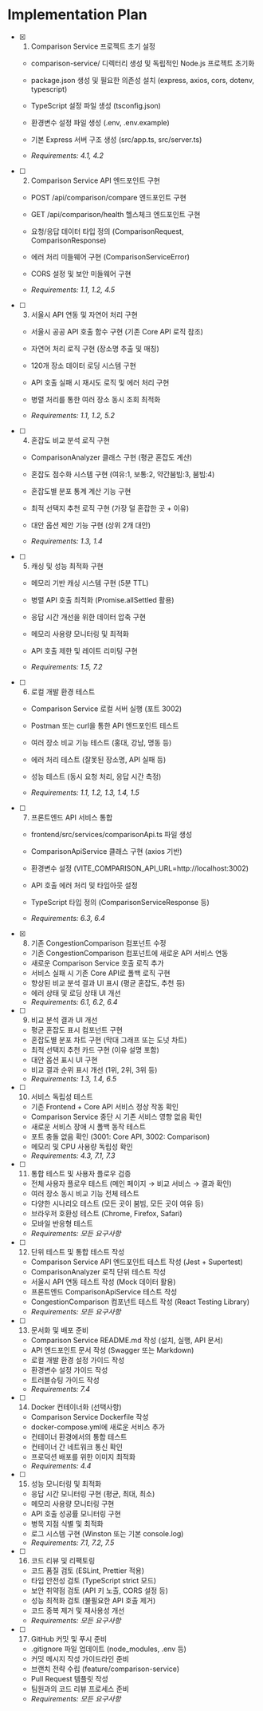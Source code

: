 # Implementation Plan

- [x] 1. Comparison Service 프로젝트 초기 설정



  - comparison-service/ 디렉터리 생성 및 독립적인 Node.js 프로젝트 초기화
  - package.json 생성 및 필요한 의존성 설치 (express, axios, cors, dotenv, typescript)
  - TypeScript 설정 파일 생성 (tsconfig.json)
  - 환경변수 설정 파일 생성 (.env, .env.example)
  - 기본 Express 서버 구조 생성 (src/app.ts, src/server.ts)




  - _Requirements: 4.1, 4.2_

- [ ] 2. Comparison Service API 엔드포인트 구현
  - POST /api/comparison/compare 엔드포인트 구현



  - GET /api/comparison/health 헬스체크 엔드포인트 구현
  - 요청/응답 데이터 타입 정의 (ComparisonRequest, ComparisonResponse)
  - 에러 처리 미들웨어 구현 (ComparisonServiceError)
  - CORS 설정 및 보안 미들웨어 구현
  - _Requirements: 1.1, 1.2, 4.5_




- [ ] 3. 서울시 API 연동 및 자연어 처리 구현
  - 서울시 공공 API 호출 함수 구현 (기존 Core API 로직 참조)
  - 자연어 처리 로직 구현 (장소명 추출 및 매칭)
  - 120개 장소 데이터 로딩 시스템 구현




  - API 호출 실패 시 재시도 로직 및 에러 처리 구현
  - 병렬 처리를 통한 여러 장소 동시 조회 최적화
  - _Requirements: 1.1, 1.2, 5.2_




- [ ] 4. 혼잡도 비교 분석 로직 구현
  - ComparisonAnalyzer 클래스 구현 (평균 혼잡도 계산)
  - 혼잡도 점수화 시스템 구현 (여유:1, 보통:2, 약간붐빔:3, 붐빔:4)
  - 혼잡도별 분포 통계 계산 기능 구현
  - 최적 선택지 추천 로직 구현 (가장 덜 혼잡한 곳 + 이유)



  - 대안 옵션 제안 기능 구현 (상위 2개 대안)
  - _Requirements: 1.3, 1.4_

- [ ] 5. 캐싱 및 성능 최적화 구현
  - 메모리 기반 캐싱 시스템 구현 (5분 TTL)











  - 병렬 API 호출 최적화 (Promise.allSettled 활용)
  - 응답 시간 개선을 위한 데이터 압축 구현
  - 메모리 사용량 모니터링 및 최적화
  - API 호출 제한 및 레이트 리미팅 구현
  - _Requirements: 1.5, 7.2_




- [ ] 6. 로컬 개발 환경 테스트
  - Comparison Service 로컬 서버 실행 (포트 3002)
  - Postman 또는 curl을 통한 API 엔드포인트 테스트
  - 여러 장소 비교 기능 테스트 (홍대, 강남, 명동 등)




  - 에러 처리 테스트 (잘못된 장소명, API 실패 등)
  - 성능 테스트 (동시 요청 처리, 응답 시간 측정)
  - _Requirements: 1.1, 1.2, 1.3, 1.4, 1.5_




- [ ] 7. 프론트엔드 API 서비스 통합
  - frontend/src/services/comparisonApi.ts 파일 생성
  - ComparisonApiService 클래스 구현 (axios 기반)
  - 환경변수 설정 (VITE_COMPARISON_API_URL=http://localhost:3002)
  - API 호출 에러 처리 및 타임아웃 설정



  - TypeScript 타입 정의 (ComparisonServiceResponse 등)
  - _Requirements: 6.3, 6.4_

- [x] 8. 기존 CongestionComparison 컴포넌트 수정
  - 기존 CongestionComparison 컴포넌트에 새로운 API 서비스 연동
  - 새로운 Comparison Service 호출 로직 추가
  - 서비스 실패 시 기존 Core API로 폴백 로직 구현
  - 향상된 비교 분석 결과 UI 표시 (평균 혼잡도, 추천 등)
  - 에러 상태 및 로딩 상태 UI 개선
  - _Requirements: 6.1, 6.2, 6.4_

- [ ] 9. 비교 분석 결과 UI 개선
  - 평균 혼잡도 표시 컴포넌트 구현
  - 혼잡도별 분포 차트 구현 (막대 그래프 또는 도넛 차트)
  - 최적 선택지 추천 카드 구현 (이유 설명 포함)
  - 대안 옵션 표시 UI 구현
  - 비교 결과 순위 표시 개선 (1위, 2위, 3위 등)
  - _Requirements: 1.3, 1.4, 6.5_

- [ ] 10. 서비스 독립성 테스트
  - 기존 Frontend + Core API 서비스 정상 작동 확인
  - Comparison Service 중단 시 기존 서비스 영향 없음 확인
  - 새로운 서비스 장애 시 폴백 동작 테스트
  - 포트 충돌 없음 확인 (3001: Core API, 3002: Comparison)
  - 메모리 및 CPU 사용량 독립성 확인
  - _Requirements: 4.3, 7.1, 7.3_

- [ ] 11. 통합 테스트 및 사용자 플로우 검증
  - 전체 사용자 플로우 테스트 (메인 페이지 → 비교 서비스 → 결과 확인)
  - 여러 장소 동시 비교 기능 전체 테스트
  - 다양한 시나리오 테스트 (모든 곳이 붐빔, 모든 곳이 여유 등)
  - 브라우저 호환성 테스트 (Chrome, Firefox, Safari)
  - 모바일 반응형 테스트
  - _Requirements: 모든 요구사항_

- [ ] 12. 단위 테스트 및 통합 테스트 작성
  - Comparison Service API 엔드포인트 테스트 작성 (Jest + Supertest)
  - ComparisonAnalyzer 로직 단위 테스트 작성
  - 서울시 API 연동 테스트 작성 (Mock 데이터 활용)
  - 프론트엔드 ComparisonApiService 테스트 작성
  - CongestionComparison 컴포넌트 테스트 작성 (React Testing Library)
  - _Requirements: 모든 요구사항_

- [ ] 13. 문서화 및 배포 준비
  - Comparison Service README.md 작성 (설치, 실행, API 문서)
  - API 엔드포인트 문서 작성 (Swagger 또는 Markdown)
  - 로컬 개발 환경 설정 가이드 작성
  - 환경변수 설정 가이드 작성
  - 트러블슈팅 가이드 작성
  - _Requirements: 7.4_

- [ ] 14. Docker 컨테이너화 (선택사항)
  - Comparison Service Dockerfile 작성
  - docker-compose.yml에 새로운 서비스 추가
  - 컨테이너 환경에서의 통합 테스트
  - 컨테이너 간 네트워크 통신 확인
  - 프로덕션 배포를 위한 이미지 최적화
  - _Requirements: 4.4_

- [ ] 15. 성능 모니터링 및 최적화
  - 응답 시간 모니터링 구현 (평균, 최대, 최소)
  - 메모리 사용량 모니터링 구현
  - API 호출 성공률 모니터링 구현
  - 병목 지점 식별 및 최적화
  - 로그 시스템 구현 (Winston 또는 기본 console.log)
  - _Requirements: 7.1, 7.2, 7.5_

- [ ] 16. 코드 리뷰 및 리팩토링
  - 코드 품질 검토 (ESLint, Prettier 적용)
  - 타입 안전성 검토 (TypeScript strict 모드)
  - 보안 취약점 검토 (API 키 노출, CORS 설정 등)
  - 성능 최적화 검토 (불필요한 API 호출 제거)
  - 코드 중복 제거 및 재사용성 개선
  - _Requirements: 모든 요구사항_

- [ ] 17. GitHub 커밋 및 푸시 준비
  - .gitignore 파일 업데이트 (node_modules, .env 등)
  - 커밋 메시지 작성 가이드라인 준비
  - 브랜치 전략 수립 (feature/comparison-service)
  - Pull Request 템플릿 작성
  - 팀원과의 코드 리뷰 프로세스 준비
  - _Requirements: 모든 요구사항_